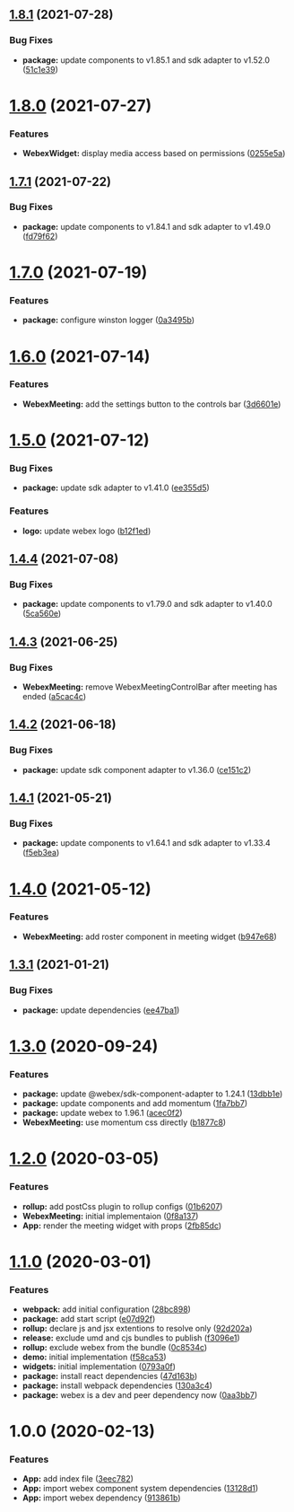 ## [1.8.1](https://github.com/webex/widgets/compare/v1.8.0...v1.8.1) (2021-07-28)


### Bug Fixes

* **package:** update components to v1.85.1 and sdk adapter to v1.52.0 ([51c1e39](https://github.com/webex/widgets/commit/51c1e3929cebdd4c7497d614d3bd09a6a1a3fea3))

# [1.8.0](https://github.com/webex/widgets/compare/v1.7.1...v1.8.0) (2021-07-27)


### Features

* **WebexWidget:** display media access based on permissions ([0255e5a](https://github.com/webex/widgets/commit/0255e5a9966ea246b105fe1745a8c2e564c1088b))

## [1.7.1](https://github.com/webex/widgets/compare/v1.7.0...v1.7.1) (2021-07-22)


### Bug Fixes

* **package:** update components to v1.84.1 and sdk adapter to v1.49.0 ([fd79f62](https://github.com/webex/widgets/commit/fd79f62b679d3d3006a41e344fa6f0bd0efa479a))

# [1.7.0](https://github.com/webex/widgets/compare/v1.6.0...v1.7.0) (2021-07-19)


### Features

* **package:** configure winston logger ([0a3495b](https://github.com/webex/widgets/commit/0a3495b452b78a7d7cc489e561afeeb91055c626))

# [1.6.0](https://github.com/webex/widgets/compare/v1.5.0...v1.6.0) (2021-07-14)


### Features

* **WebexMeeting:** add the settings button to the controls bar ([3d6601e](https://github.com/webex/widgets/commit/3d6601e162d8d04050d6999662433aca8e6a611f))

# [1.5.0](https://github.com/webex/widgets/compare/v1.4.4...v1.5.0) (2021-07-12)


### Bug Fixes

* **package:** update sdk adapter to v1.41.0 ([ee355d5](https://github.com/webex/widgets/commit/ee355d548b4122aeeb7f900b245a3517b889d9bc))


### Features

* **logo:** update webex logo ([b12f1ed](https://github.com/webex/widgets/commit/b12f1edc8e0c35987684d8fb73423518596dad83))

## [1.4.4](https://github.com/webex/widgets/compare/v1.4.3...v1.4.4) (2021-07-08)


### Bug Fixes

* **package:** update components to v1.79.0 and sdk adapter to v1.40.0 ([5ca560e](https://github.com/webex/widgets/commit/5ca560e03976868a033a5e3077374460f81fcaa9))

## [1.4.3](https://github.com/webex/widgets/compare/v1.4.2...v1.4.3) (2021-06-25)


### Bug Fixes

* **WebexMeeting:** remove WebexMeetingControlBar after meeting has ended ([a5cac4c](https://github.com/webex/widgets/commit/a5cac4c29b601c73b85848636631d6f67bac1221))

## [1.4.2](https://github.com/webex/widgets/compare/v1.4.1...v1.4.2) (2021-06-18)


### Bug Fixes

* **package:** update sdk component adapter to v1.36.0 ([ce151c2](https://github.com/webex/widgets/commit/ce151c208189165e084fd62fd3fb9dc943986b11))

## [1.4.1](https://github.com/webex/widgets/compare/v1.4.0...v1.4.1) (2021-05-21)


### Bug Fixes

* **package:** update components to v1.64.1 and sdk adapter  to v1.33.4 ([f5eb3ea](https://github.com/webex/widgets/commit/f5eb3ea573094cb1733d07ed80ac288f77124791))

# [1.4.0](https://github.com/webex/widgets/compare/v1.3.1...v1.4.0) (2021-05-12)


### Features

* **WebexMeeting:** add roster component in meeting widget ([b947e68](https://github.com/webex/widgets/commit/b947e68d4cc43329150d76e1fa56475cc9834876))

## [1.3.1](https://github.com/webex/widgets/compare/v1.3.0...v1.3.1) (2021-01-21)


### Bug Fixes

* **package:** update dependencies ([ee47ba1](https://github.com/webex/widgets/commit/ee47ba115a48cdbe04669220513d2ba69cb6b70e))

# [1.3.0](https://github.com/webex/widgets/compare/v1.2.0...v1.3.0) (2020-09-24)


### Features

* **package:** update @webex/sdk-component-adapter to 1.24.1 ([13dbb1e](https://github.com/webex/widgets/commit/13dbb1e03728bf1742a5de55b6024bf9b6a1a6f1))
* **package:** update components and add momentum ([1fa7bb7](https://github.com/webex/widgets/commit/1fa7bb7c7c885d4a57ad36c86296666f0269c5cb))
* **package:** update webex to 1.96.1 ([acec0f2](https://github.com/webex/widgets/commit/acec0f24b7a3cec77da0a75bbd402a27f7fe2850))
* **WebexMeeting:** use momentum css directly ([b1877c8](https://github.com/webex/widgets/commit/b1877c8624124410c80e07cf6633649190b8a597))

# [1.2.0](https://github.com/webex/widgets/compare/v1.1.0...v1.2.0) (2020-03-05)


### Features

* **rollup:** add postCss plugin to rollup configs ([01b6207](https://github.com/webex/widgets/commit/01b62077e4a3c97823454ab83a8771be00b3d1a0))
* **WebexMeeting:** initial implementaion ([0f8a137](https://github.com/webex/widgets/commit/0f8a1379dabe37bd450ab56004cdfbade1563534))
* **App:** render the meeting widget with props ([2fb85dc](https://github.com/webex/widgets/commit/2fb85dc5edb7160f1d3b62256ba795105eb557df))

# [1.1.0](https://github.com/webex/widgets/compare/v1.0.0...v1.1.0) (2020-03-01)


### Features

* **webpack:** add initial configuration ([28bc898](https://github.com/webex/widgets/commit/28bc89852d523ca3c2eb02c263e8fb4d8c5bef4a))
* **package:** add start script ([e07d92f](https://github.com/webex/widgets/commit/e07d92fa5fcc98ad6f5cc4d0b4602085878252a3))
* **rollup:** declare js and jsx extentions to resolve only ([92d202a](https://github.com/webex/widgets/commit/92d202ab97e9679af389d71b514f188563fe851b))
* **release:** exclude umd and cjs bundles to publish ([f3096e1](https://github.com/webex/widgets/commit/f3096e1d91e5336652699d746ae2130ee45b664e))
* **rollup:** exclude webex from the bundle ([0c8534c](https://github.com/webex/widgets/commit/0c8534c1ed77fb8e02b43e12b7c2bfdaa996d39e))
* **demo:** initial implementation ([f58ca53](https://github.com/webex/widgets/commit/f58ca53d16d1c7d976021e3ca42bc52fe9711c59))
* **widgets:** initial implementation ([0793a0f](https://github.com/webex/widgets/commit/0793a0fa5c6b72fac8c4230b2570d7a120e8f54a))
* **package:** install react dependencies ([47d163b](https://github.com/webex/widgets/commit/47d163b6db332b197ee778157b56d48307132ba8))
* **package:** install webpack dependencies ([130a3c4](https://github.com/webex/widgets/commit/130a3c40c3df7386890c1986faa0da6f89334742))
* **package:** webex is a dev and peer dependency now ([0aa3bb7](https://github.com/webex/widgets/commit/0aa3bb709b9bde992f10680f5e09ad4775e0cdcc))

# 1.0.0 (2020-02-13)


### Features

* **App:** add index file ([3eec782](https://github.com/webex/widgets/commit/3eec782ac2885a6f4f32dbc22a580bd226c82f9a))
* **App:** import webex component system dependencies ([13128d1](https://github.com/webex/widgets/commit/13128d1899569f6b8c0aca5e5ac31abe739da1ae))
* **App:** import webex dependency ([913861b](https://github.com/webex/widgets/commit/913861b16ec82e3ff90346517153df42ce55c13e))
